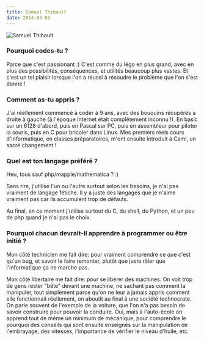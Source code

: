 ```yaml
---
title: Samuel Thibault
date: 2014-03-03
---
```


![Samuel Thibault](http://xen.xensource.com/images/spotlight/samuel.jpg)

### Pourquoi codes-tu ?

Parce que c'est passionant :) C'est comme du légo en plus grand, avec
en plus des possibilités, conséquences, et utilités beaucoup plus
vastes. Et c'est un tel plaisir lorsque l'on a réussi à résoudre le
problème que l'on s'est donné !

### Comment as-tu appris ?

J'ai réellement commencé à coder à 9 ans, avec des bouquins
récupérés à droite à gauche (à l'époque Internet était complètement
inconnu !). En basic sur un 6128 d'abord, puis en Pascal sur PC, puis
en assembleur pour piloter la souris, puis en C pour bricoler dans
Linux. Mes premiers réels cours d'informatique, en classes
préparatoires, m'ont ensuite introduit à Caml, un sacré changement !

### Quel est ton langage préféré ?

Heu, tous sauf php/mapple/mathematica ? :)

Sans rire, j'utilise l'un ou l'autre surtout selon les besoins, je n'ai
pas vraiment de langage fétiche. Il y a juste des langages que je n'aime
vraiment pas car ils accumulent trop de défauts.

Au final, en ce moment j'utilise surtout du C, du shell, du Python, et
un peu de php quand je n'ai pas le choix.

### Pourquoi chacun devrait-il apprendre à programmer ou être initié ?

Mon côté technicien me fait dire: pour vraiment comprendre ce que
c'est qu'un bug, et savoir le faire remonter, plutôt que juste râler
que l'informatique ça ne marche pas.

Mon côté libertaire me fait dire: pour se libérer des machines. On
voit trop de gens rester "bête" devant une machine, ne sachant pas
comment la manipuler, tout simplement parce qu'on ne leur a jamais
appris comment elle fonctionnait réellement, on aboutit au final à une
société technocrate. On parle souvent de l'exemple de la voiture, que
l'on n'a pas besoin de savoir construire pour pouvoir la conduire. Oui,
mais à l'auto-école on apprend tout de même un minimum de mécanique,
pour comprendre le pourquoi des conseils qui sont ensuite enseignés sur
la manipulation de l'embrayage, des vitesses, l'importance de vérifier
le niveau d'huile, etc.
